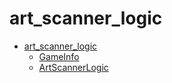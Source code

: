 # art_scanner_logic

* [art_scanner_logic](/source/art_scanner_logic.md)
  * [GameInfo](/source/art_scanner_logic/GameInfo.md)
  * [ArtScannerLogic](/source/art_scanner_logic/ArtScannerLogic.md)
